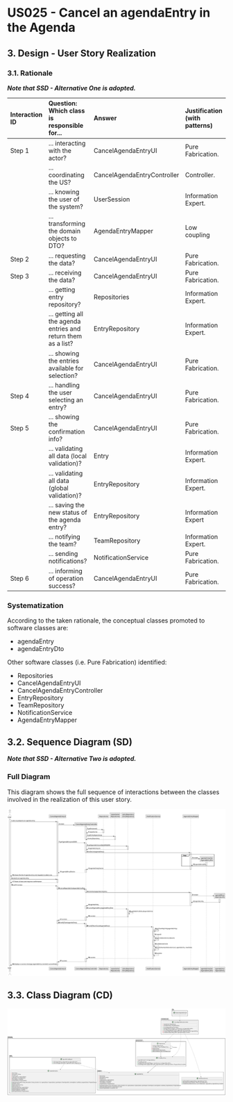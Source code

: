 # US025 - Cancel an agendaEntry in the Agenda

## 3. Design - User Story Realization 

### 3.1. Rationale

_**Note that SSD - Alternative One is adopted.**_


| Interaction ID | Question: Which class is responsible for...                   | Answer                      | Justification (with patterns) |
|:---------------|:--------------------------------------------------------------|:----------------------------|:------------------------------|
| Step 1         | ... interacting with the actor?                               | CancelAgendaEntryUI         | Pure Fabrication.             |
|                | ... coordinating the US?                                      | CancelAgendaEntryController | Controller.                   |
|                | ... knowing the user of the system?                           | UserSession                 | Information Expert.           |
|                | ... transforming the domain objects to DTO?                   | AgendaEntryMapper           | Low coupling                  |
| Step 2         | ... requesting the data?                                      | CancelAgendaEntryUI         | Pure Fabrication.             |
| Step 3         | ... receiving the data?                                       | CancelAgendaEntryUI         | Pure Fabrication.             |
|                | ... getting entry repository?                                 | Repositories                | Information Expert.           |
|                | ... getting all the agenda entries and return them as a list? | EntryRepository             | Information Expert.           |
|                | ... showing the entries available for selection?              | CancelAgendaEntryUI         | Pure Fabrication.             |
| Step 4         | ... handling the user selecting an entry?                     | CancelAgendaEntryUI         | Pure Fabrication.             |
| Step 5         | ... showing the confirmation info?                            | CancelAgendaEntryUI         | Pure Fabrication.             |
|                | ... validating all data (local validation)?                   | Entry                       | Information Expert.           |
|                | ... validating all data (global validation)?                  | EntryRepository             | Information Expert.           | 
|                | ... saving the new status of the agenda entry?                | EntryRepository             | Information Expert            |
|                | ... notifying the team?                                       | TeamRepository              | Information Expert.           | 
|                | ... sending notifications?                                    | NotificationService         | Pure Fabrication.             |
| Step 6         | ... informing of operation success?                           | CancelAgendaEntryUI         | Pure Fabrication.             | 


### Systematization ##

According to the taken rationale, the conceptual classes promoted to software classes are: 

* agendaEntry
* agendaEntryDto


Other software classes (i.e. Pure Fabrication) identified: 

* Repositories
* CancelAgendaEntryUI
* CancelAgendaEntryController
* EntryRepository
* TeamRepository
* NotificationService
* AgendaEntryMapper


## 3.2. Sequence Diagram (SD)

_**Note that SSD - Alternative Two is adopted.**_

### Full Diagram

This diagram shows the full sequence of interactions between the classes involved in the realization of this user story.

![Sequence Diagram - Full](svg/us025-sequence-diagram-full.svg)

## 3.3. Class Diagram (CD)

![Class Diagram](svg/us025-class-diagram.svg)